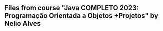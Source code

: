 ## Files from course "Java COMPLETO 2023: Programação Orientada a Objetos +Projetos" by Nelio Alves
